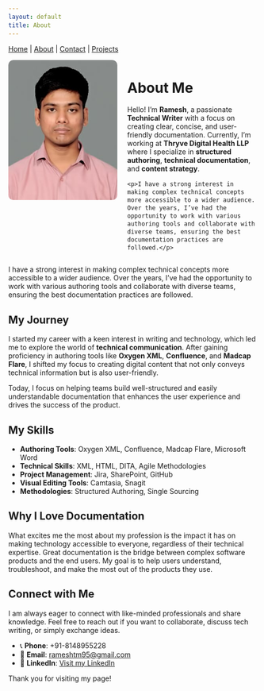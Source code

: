 ```yaml
---
layout: default
title: About
---
```


[Home](index.md) | [About](about.md) | [Contact](contact.md) | [Projects](projects.md)

<div style="display: flex; align-items: flex-start; gap: 20px;">

  <img src="images/Ramesh.T_Photo.jpg" alt="Ramesh pic" style="width: 220px; border-radius: 10px;">

  <div>
    <h1>About Me</h1>
    <p>Hello! I’m <strong>Ramesh</strong>, a passionate <strong>Technical Writer</strong> with a focus on creating clear, concise, and user-friendly documentation. Currently, I’m working at <strong>Thryve Digital Health LLP</strong> where I specialize in <strong>structured authoring</strong>, <strong>technical documentation</strong>, and <strong>content strategy</strong>.</p>

    <p>I have a strong interest in making complex technical concepts more accessible to a wider audience. Over the years, I’ve had the opportunity to work with various authoring tools and collaborate with diverse teams, ensuring the best documentation practices are followed.</p>
  </div>

</div>

I have a strong interest in making complex technical concepts more accessible to a wider audience. Over the years, I’ve had the opportunity to work with various authoring tools and collaborate with diverse teams, ensuring the best documentation practices are followed.

## My Journey

I started my career with a keen interest in writing and technology, which led me to explore the world of **technical communication**. After gaining proficiency in authoring tools like **Oxygen XML**, **Confluence**, and **Madcap Flare**, I shifted my focus to creating digital content that not only conveys technical information but is also user-friendly.

Today, I focus on helping teams build well-structured and easily understandable documentation that enhances the user experience and drives the success of the product.

## My Skills

- **Authoring Tools**: Oxygen XML, Confluence, Madcap Flare, Microsoft Word
- **Technical Skills**: XML, HTML, DITA, Agile Methodologies
- **Project Management**: Jira, SharePoint, GitHub
- **Visual Editing Tools**: Camtasia, Snagit
- **Methodologies**: Structured Authoring, Single Sourcing

## Why I Love Documentation

What excites me the most about my profession is the impact it has on making technology accessible to everyone, regardless of their technical expertise. Great documentation is the bridge between complex software products and the end users. My goal is to help users understand, troubleshoot, and make the most out of the products they use.


## Connect with Me

I am always eager to connect with like-minded professionals and share knowledge. Feel free to reach out if you want to collaborate, discuss tech writing, or simply exchange ideas.

- 📞 **Phone**: +91-8148955228
- 📧 **Email**: [rameshtm95@gmail.com](mailto:rameshtm95@gmail.com)
- 💼 **LinkedIn**: [Visit my LinkedIn](https://www.linkedin.com/in/ramesh-t-3750a0147/)

Thank you for visiting my page!



